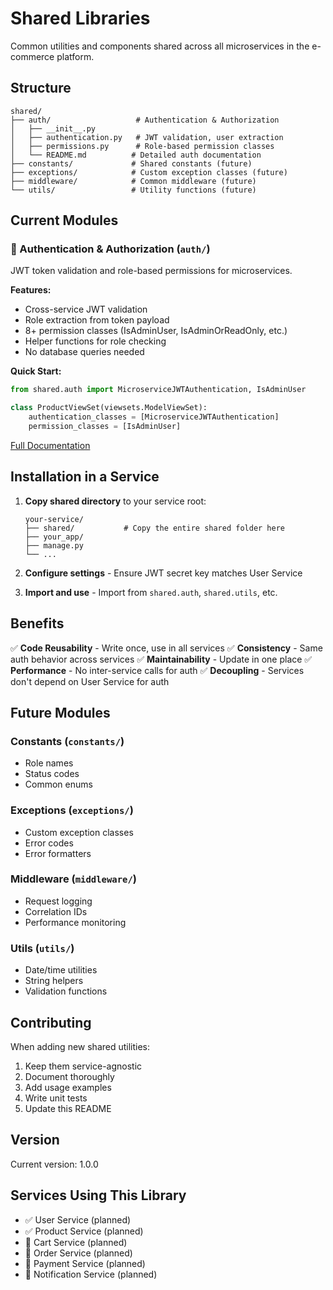 # Shared Libraries

Common utilities and components shared across all microservices in the e-commerce platform.

## Structure

```
shared/
├── auth/                   # Authentication & Authorization
│   ├── __init__.py
│   ├── authentication.py   # JWT validation, user extraction
│   ├── permissions.py      # Role-based permission classes
│   └── README.md          # Detailed auth documentation
├── constants/             # Shared constants (future)
├── exceptions/            # Custom exception classes (future)
├── middleware/            # Common middleware (future)
└── utils/                 # Utility functions (future)
```

## Current Modules

### 🔐 Authentication & Authorization (`auth/`)

JWT token validation and role-based permissions for microservices.

**Features:**
- Cross-service JWT validation
- Role extraction from token payload
- 8+ permission classes (IsAdminUser, IsAdminOrReadOnly, etc.)
- Helper functions for role checking
- No database queries needed

**Quick Start:**
```python
from shared.auth import MicroserviceJWTAuthentication, IsAdminUser

class ProductViewSet(viewsets.ModelViewSet):
    authentication_classes = [MicroserviceJWTAuthentication]
    permission_classes = [IsAdminUser]
```

[Full Documentation](auth/README.md)

## Installation in a Service

1. **Copy shared directory** to your service root:
   ```
   your-service/
   ├── shared/           # Copy the entire shared folder here
   ├── your_app/
   ├── manage.py
   └── ...
   ```

2. **Configure settings** - Ensure JWT secret key matches User Service

3. **Import and use** - Import from `shared.auth`, `shared.utils`, etc.

## Benefits

✅ **Code Reusability** - Write once, use in all services
✅ **Consistency** - Same auth behavior across services
✅ **Maintainability** - Update in one place
✅ **Performance** - No inter-service calls for auth
✅ **Decoupling** - Services don't depend on User Service for auth

## Future Modules

### Constants (`constants/`)
- Role names
- Status codes
- Common enums

### Exceptions (`exceptions/`)
- Custom exception classes
- Error codes
- Error formatters

### Middleware (`middleware/`)
- Request logging
- Correlation IDs
- Performance monitoring

### Utils (`utils/`)
- Date/time utilities
- String helpers
- Validation functions

## Contributing

When adding new shared utilities:

1. Keep them service-agnostic
2. Document thoroughly
3. Add usage examples
4. Write unit tests
5. Update this README

## Version

Current version: 1.0.0

## Services Using This Library

- ✅ User Service (planned)
- ✅ Product Service (planned)
- 🔄 Cart Service (planned)
- 🔄 Order Service (planned)
- 🔄 Payment Service (planned)
- 🔄 Notification Service (planned)
